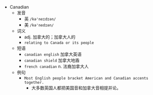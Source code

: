 - Canadian
  - 发音
    - 英 `/kə'neɪdɪən/`
    - 美 `/kə'nedɪən/`
  - 词义
    - adj. 加拿大的；加拿大人的
    - `relating to Canada or its people`
  - 短语
    - `canadian english` 加拿大英语 
    - `canadian shield` 加拿大地盾 
    - `french canadian` n. 法裔加拿大人 
  - 例句
    - `Most English people bracket American and Canadian accents together.`
      - 大多数英国人都把美国音和加拿大音相提并论。

